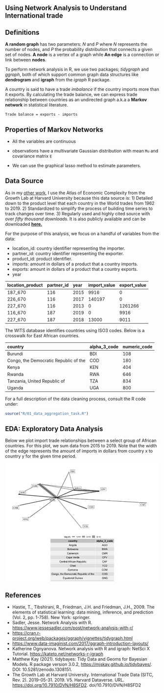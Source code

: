 ## Using Network Analysis to Understand International trade

**Definitions**
------------------------
**A random graph** has two parameters: *N* and *P* where *N* represents the number of nodes, and *P* the probability distribution that connects a given set of nodes. **A node** is a vertex of a graph while **An edge** is a connection or link between **nodes**.

To perform network analysis in R, we use two packages; *tidygraph* and *ggraph*, both of which support common graph data structures like **dendrogram** and **igraph** from the *igraph* R package.

A country is said to have a trade *imbalance* if the country imports more than it exports. By calculating the trade balance, we can express trade relationship between countries as an undirected graph a.k.a a **Markov network** in statistical literature.

```
Trade balance = exports - imports
```
**Properties of Markov Networks**
--------------------------------
- All the variables are continuous
- observations have a multivariate Gaussian distribution with mean `Mu` and covariance matrix `E`

- We can use the graphical lasso method to estimate parameters. 

**Data Source**
---------------
As in my [other work](https://github.com/LNshuti/LNSHUTI.github.io), I use the Atlas of Economic Complexity from the Growth Lab at Harvard University because this data source is: 1) Detailed down to the product level that each country in the World trades from 1962 to 2019. 2) Standardized to simplify the process of building time series to track changes over time. 3) Regularly used and highly cited source with over *fifty thousand downloads*. It is also publicly available and can be downloaded [**here.**](https://dataverse.harvard.edu/dataset.xhtml?persistentId=doi:10.7910/DVN/H8SFD2)

For the purpose of this analysis, we focus on a handful of variables from the data:
- location_id: country identifier representing the importer.  
- partner_id: country identifier representing the exporter.
- product_id: product identifier. 
- imports: amount in dollars of a product that a country imports.
- exports: amount in dollars of a product that a country exports.
- year

|location_product | partner_id |year     | import_value | export_value|
:-----------------|:-----------|:--------|:-------------|:------------| 
|187_670          |116         |  2015   |9916          |         0   |
|226_670          |116         |  2017   |140197        |         0   |
|227_670          |116         |  2013   |0             |   1261266   |
|116_670          |187         |  2019   |0             |      9916   |
|227_670          |187         |  2018   |13000         |      9011   |

The WITS database identifies countries using ISO3 codes. Below is a crosswalk for East African countries.

|country                                |	alpha_3_code|	numeric_code |
:---------------------------------------|:------------|:-------------|
|Burundi	                              | BDI	        | 108          |  
|Congo, the Democratic Republic of the	| COD	        | 180          |
|Kenya	                                | KEN	        | 404          |
|Rwanda	                                | RWA	        | 646          |
|Tanzania, United Republic of	          | TZA	        | 834          |
|Uganda	                                | UGA	        | 800          |

For a full description of the data cleaning process, consult the R code under:

``` r
source("R/01_data_aggregation_task.R")
```

**EDA: Exploratory Data Analysis**
--------------------------------

Below we plot import trade relationships between a select group of African countries. For this plot, we sum data from 2015 to 2019. Note that the width of the edge represents the amount of imports in dollars from country x to country y for the given time period.

![](output/unweighted_graph_labs.png)


**References**
--------------
- Hastie, T., Tibshirani, R., Friedman, J.H. and Friedman, J.H., 2009. The elements of statistical learning: data mining, inference, and prediction (Vol. 2, pp. 1-758). New York: springer.
- Sadler, Jesse. Network Analysis with R. https://www.jessesadler.com/post/network-analysis-with-r/
- https://cran.r-project.org/web/packages/ggraph/vignettes/tidygraph.html
- https://www.data-imaginist.com/2017/ggraph-introduction-layouts/
- Katherine Ognyanova. Network analysis with R and igraph: NetSci X Tutorial.
  https://kateto.net/networks-r-igraph
- Matthew Kay (2021). tidybayes: Tidy Data and Geoms for Bayesian Models. R package version 3.0.2, https://mjskay.github.io/tidybayes/. DOI: 10.5281/zenodo.1308151.
- The Growth Lab at Harvard University. International Trade Data (SITC, Rev. 2). 2019-05-31. 2019. V5. Harvard Dataverse. URL. https://doi.org/10.7910/DVN/H8SFD2. doi/10.7910/DVN/H8SFD2